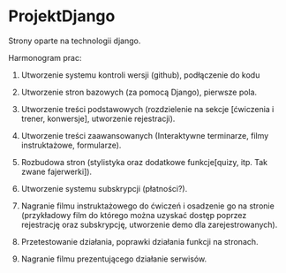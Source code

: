 # ProjektDjango
Strony oparte na technologii django.

Harmonogram prac:

1.	Utworzenie systemu kontroli wersji (github), podłączenie do kodu
2.	Utworzenie stron bazowych (za pomocą Django), pierwsze pola.
3.	Utworzenie treści podstawowych (rozdzielenie na sekcje [ćwiczenia i trener, konwersje], utworzenie rejestracji).


4.	Utworzenie treści zaawansowanych (Interaktywne terminarze, filmy instruktażowe, formularze).
5.	Rozbudowa stron (stylistyka oraz dodatkowe funkcje[quizy, itp. Tak zwane fajerwerki]).
6.	Utworzenie systemu subskrypcji (płatności?).

7.	Nagranie filmu instruktażowego do ćwiczeń i osadzenie go na stronie (przykładowy film do którego można uzyskać dostęp poprzez rejestrację oraz subskrypcję, utworzenie demo dla zarejestrowanych).
8.	Przetestowanie działania, poprawki działania funkcji na stronach.
9.	Nagranie filmu prezentującego działanie serwisów.
